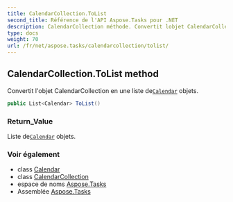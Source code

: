 ```yaml
---
title: CalendarCollection.ToList
second_title: Référence de l'API Aspose.Tasks pour .NET
description: CalendarCollection méthode. Convertit lobjet CalendarCollection en une liste deCalendar objets.
type: docs
weight: 70
url: /fr/net/aspose.tasks/calendarcollection/tolist/
---
```

## CalendarCollection.ToList method

Convertit l'objet CalendarCollection en une liste de[`Calendar`](../../calendar/) objets.

```csharp
public List<Calendar> ToList()
```

### Return_Value

Liste de[`Calendar`](../../calendar/) objets.

### Voir également

* class [Calendar](../../calendar/)
* class [CalendarCollection](../)
* espace de noms [Aspose.Tasks](../../calendarcollection/)
* Assemblée [Aspose.Tasks](../../../)


